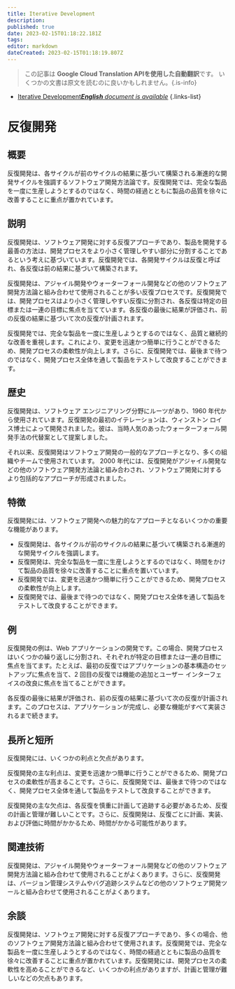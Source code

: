 ```yaml
---
title: Iterative Development
description: 
published: true
date: 2023-02-15T01:18:22.181Z
tags: 
editor: markdown
dateCreated: 2023-02-15T01:18:19.807Z
---
```


> この記事は **Google Cloud Translation APIを使用した自動翻訳**です。
いくつかの文書は原文を読むのに良いかもしれません。{.is-info}



- [Iterative Development***English** document is available*](/en/Knowledge-base/Dictionary/iterative-development)
{.links-list}


# 反復開発

## 概要
反復開発は、各サイクルが前のサイクルの結果に基づいて構築される漸進的な開発サイクルを強調するソフトウェア開発方法論です。反復開発では、完全な製品を一度に生産しようとするのではなく、時間の経過とともに製品の品質を徐々に改善することに重点が置かれています。

## 説明
反復開発は、ソフトウェア開発に対する反復アプローチであり、製品を開発する最善の方法は、開発プロセスをより小さく管理しやすい部分に分割することであるという考えに基づいています。反復開発では、各開発サイクルは反復と呼ばれ、各反復は前の結果に基づいて構築されます。

反復開発は、アジャイル開発やウォーターフォール開発などの他のソフトウェア開発方法論と組み合わせて使用されることが多い反復プロセスです。反復開発では、開発プロセスはより小さく管理しやすい反復に分割され、各反復は特定の目標または一連の目標に焦点を当てています。各反復の最後に結果が評価され、前の反復の結果に基づいて次の反復が計画されます。

反復開発では、完全な製品を一度に生産しようとするのではなく、品質と継続的な改善を重視します。これにより、変更を迅速かつ簡単に行うことができるため、開発プロセスの柔軟性が向上します。さらに、反復開発では、最後まで待つのではなく、開発プロセス全体を通して製品をテストして改良することができます。

## 歴史
反復開発は、ソフトウェア エンジニアリング分野にルーツがあり、1960 年代から使用されています。反復開発の最初のイテレーションは、ウィンストン ロイス博士によって開発されました。彼は、当時人気のあったウォーターフォール開発手法の代替案として提案しました。

それ以来、反復開発はソフトウェア開発の一般的なアプローチとなり、多くの組織やチームで使用されています。 2000 年代には、反復開発がアジャイル開発などの他のソフトウェア開発方法論と組み合わされ、ソフトウェア開発に対するより包括的なアプローチが形成されました。

## 特徴
反復開発には、ソフトウェア開発への魅力的なアプローチとなるいくつかの重要な機能があります。

- 反復開発は、各サイクルが前のサイクルの結果に基づいて構築される漸進的な開発サイクルを強調します。
- 反復開発は、完全な製品を一度に生産しようとするのではなく、時間をかけて製品の品質を徐々に改善することに重点を置いています。
- 反復開発では、変更を迅速かつ簡単に行うことができるため、開発プロセスの柔軟性が向上します。
- 反復開発では、最後まで待つのではなく、開発プロセス全体を通して製品をテストして改良することができます。

## 例
反復開発の例は、Web アプリケーションの開発です。この場合、開発プロセスはいくつかの繰り返しに分割され、それぞれが特定の目標または一連の目標に焦点を当てます。たとえば、最初の反復ではアプリケーションの基本構造のセットアップに焦点を当て、2 回目の反復では機能の追加とユーザー インターフェイスの改良に焦点を当てることができます。

各反復の最後に結果が評価され、前の反復の結果に基づいて次の反復が計画されます。このプロセスは、アプリケーションが完成し、必要な機能がすべて実装されるまで続きます。

## 長所と短所
反復開発には、いくつかの利点と欠点があります。

反復開発の主な利点は、変更を迅速かつ簡単に行うことができるため、開発プロセスの柔軟性が高まることです。さらに、反復開発では、最後まで待つのではなく、開発プロセス全体を通して製品をテストして改良することができます。

反復開発の主な欠点は、各反復を慎重に計画して追跡する必要があるため、反復の計画と管理が難しいことです。さらに、反復開発は、反復ごとに計画、実装、および評価に時間がかかるため、時間がかかる可能性があります。

## 関連技術
反復開発は、アジャイル開発やウォーターフォール開発などの他のソフトウェア開発方法論と組み合わせて使用されることがよくあります。さらに、反復開発は、バージョン管理システムやバグ追跡システムなどの他のソフトウェア開発ツールと組み合わせて使用されることがよくあります。

## 余談
反復開発は、ソフトウェア開発に対する反復アプローチであり、多くの場合、他のソフトウェア開発方法論と組み合わせて使用されます。反復開発では、完全な製品を一度に生産しようとするのではなく、時間の経過とともに製品の品質を徐々に改善することに重点が置かれています。反復開発には、開発プロセスの柔軟性を高めることができるなど、いくつかの利点がありますが、計画と管理が難しいなどの欠点もあります。